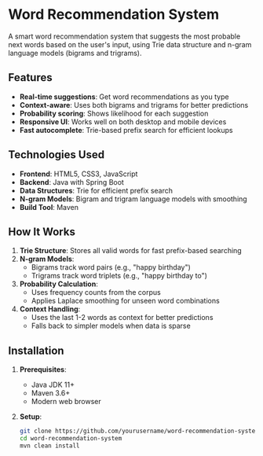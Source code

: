 # Word Recommendation System

A smart word recommendation system that suggests the most probable next words based on the user's input, using Trie data structure and n-gram language models (bigrams and trigrams).

## Features

- **Real-time suggestions**: Get word recommendations as you type
- **Context-aware**: Uses both bigrams and trigrams for better predictions
- **Probability scoring**: Shows likelihood for each suggestion
- **Responsive UI**: Works well on both desktop and mobile devices
- **Fast autocomplete**: Trie-based prefix search for efficient lookups

## Technologies Used

- **Frontend**: HTML5, CSS3, JavaScript
- **Backend**: Java with Spring Boot
- **Data Structures**: Trie for efficient prefix search
- **N-gram Models**: Bigram and trigram language models with smoothing
- **Build Tool**: Maven

## How It Works

1. **Trie Structure**: Stores all valid words for fast prefix-based searching
2. **N-gram Models**:
   - Bigrams track word pairs (e.g., "happy birthday")
   - Trigrams track word triplets (e.g., "happy birthday to")
3. **Probability Calculation**:
   - Uses frequency counts from the corpus
   - Applies Laplace smoothing for unseen word combinations
4. **Context Handling**:
   - Uses the last 1-2 words as context for better predictions
   - Falls back to simpler models when data is sparse

## Installation

1. **Prerequisites**:
   - Java JDK 11+
   - Maven 3.6+
   - Modern web browser

2. **Setup**:
   ```bash
   git clone https://github.com/yourusername/word-recommendation-system.git
   cd word-recommendation-system
   mvn clean install

